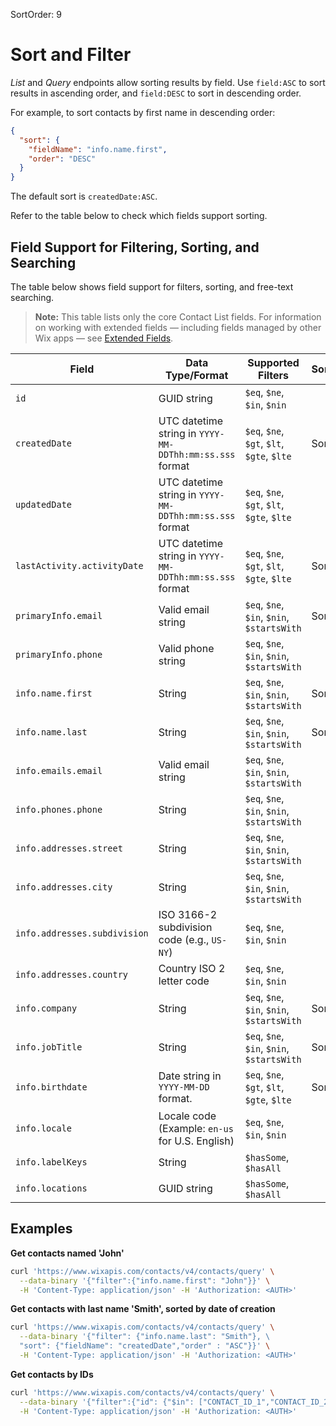 SortOrder: 9
# Sort and Filter

_List_ and _Query_ endpoints allow sorting results by field.
Use `field:ASC` to sort results in ascending order,
and `field:DESC` to sort in descending order.

For example, to sort contacts by first name in descending order:

```json
{
  "sort": {
    "fieldName": "info.name.first",
    "order": "DESC"
  }
}
```

The default sort is `createdDate:ASC`.

Refer to the table below to check which fields support sorting.

## Field Support for Filtering, Sorting, and Searching

The table below shows field support for filters, sorting,
and free-text searching.

> **Note:**
> This table lists only the core Contact List fields.
> For information on working with extended fields —
> including fields managed by other Wix apps —
> see [Extended Fields][md-ext-fields].

| Field                              | Data Type/Format                                        | Supported Filters                          | Sortable | Searchable |
| ---------------------------------- | ------------------------------------------------------- | ------------------------------------------ | -------- | ---------- |
| `id`                               | GUID string                                             | `$eq`, `$ne`, `$in`, `$nin`                |          |            |
| `createdDate`                      | UTC datetime string in `YYYY-MM-DDThh:mm:ss.sss` format | `$eq`, `$ne`, `$gt`, `$lt`, `$gte`, `$lte` | Sortable |            |
| `updatedDate`                      | UTC datetime string in `YYYY-MM-DDThh:mm:ss.sss` format | `$eq`, `$ne`, `$gt`, `$lt`, `$gte`, `$lte` |          |            |
| `lastActivity.activityDate`        | UTC datetime string in `YYYY-MM-DDThh:mm:ss.sss` format | `$eq`, `$ne`, `$gt`, `$lt`, `$gte`, `$lte` | Sortable |            |
| `primaryInfo.email`                | Valid email string                                      | `$eq`, `$ne`, `$in`, `$nin`, `$startsWith` | Sortable |            |
| `primaryInfo.phone`                | Valid phone string                                      | `$eq`, `$ne`, `$in`, `$nin`, `$startsWith` |          |            |
| `info.name.first`                  | String                                                  | `$eq`, `$ne`, `$in`, `$nin`, `$startsWith` | Sortable | Searchable |
| `info.name.last`                   | String                                                  | `$eq`, `$ne`, `$in`, `$nin`, `$startsWith` | Sortable | Searchable |
| `info.emails.email`                | Valid email string                                      | `$eq`, `$ne`, `$in`, `$nin`, `$startsWith` |          | Searchable |
| `info.phones.phone`                | String                                                  | `$eq`, `$ne`, `$in`, `$nin`, `$startsWith` |          | Searchable |
| `info.addresses.street`            | String                                                  | `$eq`, `$ne`, `$in`, `$nin`, `$startsWith` |          |            |
| `info.addresses.city`              | String                                                  | `$eq`, `$ne`, `$in`, `$nin`, `$startsWith` |          |            |
| `info.addresses.subdivision`       | ISO 3166-2 subdivision code (e.g., `US-NY`)             | `$eq`, `$ne`, `$in`, `$nin`                |          |            |
| `info.addresses.country`           | Country ISO 2 letter code                               | `$eq`, `$ne`, `$in`, `$nin`                |          |            |
| `info.company`                     | String                                                  | `$eq`, `$ne`, `$in`, `$nin`, `$startsWith` | Sortable |            |
| `info.jobTitle`                    | String                                                  | `$eq`, `$ne`, `$in`, `$nin`, `$startsWith` | Sortable |            |
| `info.birthdate`                   | Date string in `YYYY-MM-DD` format.                     | `$eq`, `$ne`, `$gt`, `$lt`, `$gte`, `$lte` | Sortable |            |
| `info.locale`                      | Locale code (Example: `en-us` for U.S. English)         | `$eq`, `$ne`, `$in`, `$nin`                |          |            |
| `info.labelKeys`                   | String                                                  | `$hasSome`, `$hasAll`                      |          |            |
| `info.locations`                   | GUID string                                             | `$hasSome`, `$hasAll`                      |          |            |

## Examples

**Get contacts named 'John'**

```sh
curl 'https://www.wixapis.com/contacts/v4/contacts/query' \
  --data-binary '{"filter":{"info.name.first": "John"}}' \
  -H 'Content-Type: application/json' -H 'Authorization: <AUTH>'
```

**Get contacts with last name 'Smith', sorted by date of creation**

```sh
curl 'https://www.wixapis.com/contacts/v4/contacts/query' \
  --data-binary '{"filter": {"info.name.last": "Smith"}, \
  "sort": {"fieldName": "createdDate","order" : "ASC"}}' \
  -H 'Content-Type: application/json' -H 'Authorization: <AUTH>'
```

**Get contacts by IDs**

```sh
curl 'https://www.wixapis.com/contacts/v4/contacts/query' \
  --data-binary '{"filter":{"id": {"$in": ["CONTACT_ID_1","CONTACT_ID_2"]}}}' \
  -H 'Content-Type: application/json' -H 'Authorization: <AUTH>'
```

[iso-4217-currency]: https://www.iso.org/iso-4217-currency-codes.html
[md-ext-fields]: ./extended-fields.md
